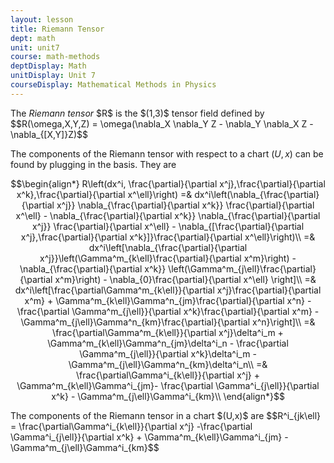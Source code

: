 ```yaml
---
layout: lesson
title: Riemann Tensor
dept: math
unit: unit7
course: math-methods
deptDisplay: Math
unitDisplay: Unit 7
courseDisplay: Mathematical Methods in Physics
---
```




<div class="definition">
The <i>Riemann tensor</i> $R$ is the $(1,3)$ tensor field defined by 
$$R(\omega,X,Y,Z) = \omega(\nabla_X \nabla_Y Z - \nabla_Y \nabla_X Z - \nabla_{[X,Y]}Z)$$
</div>

The components of the Riemann tensor with respect to a chart $(U,x)$ can be found by plugging in the basis. They are

$$\begin{align*}
R\left(dx^i, \frac{\partial}{\partial x^j},\frac{\partial}{\partial x^k},\frac{\partial}{\partial x^\ell}\right) =&
dx^i\left(\nabla_{\frac{\partial}{\partial x^j}} \nabla_{\frac{\partial}{\partial x^k}}  \frac{\partial}{\partial x^\ell} - \nabla_{\frac{\partial}{\partial x^k}}  \nabla_{\frac{\partial}{\partial x^j}}  \frac{\partial}{\partial x^\ell} - \nabla_{[\frac{\partial}{\partial x^j},\frac{\partial}{\partial x^k}]}\frac{\partial}{\partial x^\ell}\right)\\
=& dx^i\left[\nabla_{\frac{\partial}{\partial x^j}}\left(\Gamma^m_{k\ell}\frac{\partial}{\partial x^m}\right) - \nabla_{\frac{\partial}{\partial x^k}} \left(\Gamma^m_{j\ell}\frac{\partial}{\partial x^m}\right) - \nabla_{0}\frac{\partial}{\partial x^\ell} \right]\\
=& dx^i\left[\frac{\partial\Gamma^m_{k\ell}}{\partial x^j}\frac{\partial}{\partial x^m} + \Gamma^m_{k\ell}\Gamma^n_{jm}\frac{\partial}{\partial x^n} - \frac{\partial \Gamma^m_{j\ell}}{\partial x^k}\frac{\partial}{\partial x^m} - \Gamma^m_{j\ell}\Gamma^n_{km}\frac{\partial}{\partial x^n}\right]\\
=& \frac{\partial\Gamma^m_{k\ell}}{\partial x^j}\delta^i_m + \Gamma^m_{k\ell}\Gamma^n_{jm}\delta^i_n - \frac{\partial \Gamma^m_{j\ell}}{\partial x^k}\delta^i_m - \Gamma^m_{j\ell}\Gamma^n_{km}\delta^i_n\\
=& \frac{\partial\Gamma^i_{k\ell}}{\partial x^j} + \Gamma^m_{k\ell}\Gamma^i_{jm}- \frac{\partial \Gamma^i_{j\ell}}{\partial x^k} - \Gamma^m_{j\ell}\Gamma^i_{km}\\
\end{align*}$$


<div class="result">
The components of the Riemann tensor in a chart $(U,x)$ are 
$$R^i_{jk\ell} = \frac{\partial\Gamma^i_{k\ell}}{\partial x^j} -\frac{\partial \Gamma^i_{j\ell}}{\partial x^k} + \Gamma^m_{k\ell}\Gamma^i_{jm} - \Gamma^m_{j\ell}\Gamma^i_{km}$$
</div>











































